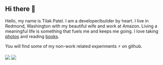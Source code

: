 ## Hi there 👋

Hello, my name is Tilak Patel. I am a developer/builder by heart. I live in Redmond, Washington with my beautiful wife and work at Amazon. Living a meaningful life is something that fuels me and keeps me going. I love taking [photos](https://www.instagram.com/tilak) and reading [books](http://goodreads.com/tilakv).

You will find some of my non-work related experiments ⚡ on github. 

![](https://github-readme-stats.vercel.app/api?username=tilakp&show_icons=true&count_private=true&line_height=40)
![](https://github-readme-stats.vercel.app/api/top-langs/?username=tilakp&hide=html)
